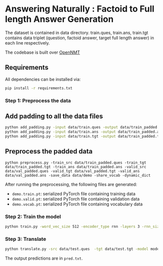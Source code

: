 # Answering Naturally : Factoid to Full length Answer Generation 

The dataset is contained in data directory. train.ques, train.ans, train.tgt contains data triplet (question, factoid answer, target full length answer) in each line respectively.

The codebase is built over [OpenNMT](https://github.com/OpenNMT/OpenNMT)

## Requirements
All dependencies can be installed via:

```bash
pip install -r requirements.txt
```

### Step 1: Preprocess the data

## Add padding to all the data files ###
```bash
python add_padding.py -input data/train.ques -output data/train_padded.ques
python add_padding.py -input data/train.ans -output data/train_padded.ans
python add_padding.py -input data/train.tgt -output data/train_padded.tgt
```
## Preprocess the padded data
```
python preprocess.py -train_src data/train_padded.ques -train_tgt data/train_padded.tgt -train_ans data/train_padded.ans -valid_src data/val_padded.ques -valid_tgt data/val_padded.tgt -valid_ans data/val_padded.ans -save_data data/demo -share_vocab -dynamic_dict 
```
After running the preprocessing, the following files are generated:

* `demo.train.pt`: serialized PyTorch file containing training data
* `demo.valid.pt`: serialized PyTorch file containing validation data
* `demo.vocab.pt`: serialized PyTorch file containing vocabulary data


### Step 2: Train the model

```bash
python train.py -word_vec_size 512 -encoder_type rnn -layers 3 -rnn_size 512 -data data/demo -save_model models/model -batch_size 32 -valid_steps 2500 -dropout 0.5  -start_decay_steps 10000 -valid_steps 2500 -coverage_attn -copy_attn 
```

### Step 3: Translate

```bash
python translate.py -src data/test.ques  -tgt data/test.tgt -model models/model.pt -output pred.txt -replace_unk -verbose -beam_size 50 -dynamic_dict 
```
The output predictions are in `pred.txt`.

